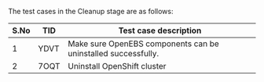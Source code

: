 The test cases in the Cleanup stage are as follows:

| S.No | TID  | Test case description                                        |
| ---- | ---- | ------------------------------------------------------------ |
| 1    | YDVT | Make sure OpenEBS components can be uninstalled successfully. |
| 2    | 7OQT | Uninstall OpenShift cluster                                  |